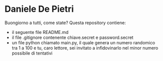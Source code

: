 # Daniele De Pietri
Buongiorno a tutti,
come state? Questa repository contiene:
- il seguente file README.md
- il file .gitignore contenente chiave.secret e password.secret
- un file python chiamato main.py, il quale genera un numero randomico tra 1 a 100 e tu, caro lettore, sei invitato a infìdovinarlo nel minor numero possibile di tentativi